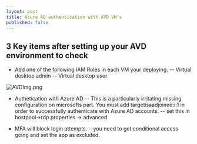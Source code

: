 ```yaml
---
layout: post
title: Azure AD authentication with AVD VM's
published: false
---
```



## 3 Key items after setting up your AVD environment to check


- Add one of the following IAM Roles in each VM your deploying.
-- Virtual desktop admin
-- Virtual desktop user

[AVD logo]: https://github.com/nomoretorgo/nomoretorgo.github.io/blob/master/_posts/AVDImg.png
[logo]: https://github.com/adam-p/markdown-here/raw/master/src/common/images/icon48.png "Logo Title Text 2"
![AVDImg.png]({{site.baseurl}}/_posts/AVDImg.png)

- Authetication with Azure AD
-- This is a particularly irritating missing configuration on microsofts part.  You must add targetisaadjoined:i:1 in order to successfully authenticate with Azure AD accounts.
-- set this in hostpool->rdp properties -> advanced


- MFA will block login attempts.
--you need to get conditional access going and set the app as excluded.
